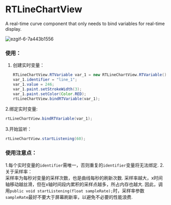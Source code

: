 # RTLineChartView
A real-time curve component that only needs to bind variables for real-time display.  

![ezgif-6-7a443b1556](https://github.com/GitHubWanglei/RTLineChartView/assets/16434720/6c72afe1-4cd0-448b-9b13-ed86dc8c16c0)

### 使用：
1. 创建实时变量：
   ```java
   RTLineChartView.RTVariable var_1 = new RTLineChartView.RTVariable();
   var_1.identifier = "line_1";
   var_1.value = 246;
   var_1.paint.setStrokeWidth(3);
   var_1.paint.setColor(Color.RED);
   rtLineChartView.bindRTVariable(var_1);
   ```
2.绑定实时变量:
   ```java
   rtLineChartView.bindRTVariable(var_1);
   ```
3.开始监听：
   ```java
   rtLineChartView.startListening(60);
   ```
### 使用注意点：
1.每个实时变量的`identifier`需唯一，否则重复的`identifier`变量将无法绑定.
2.关于采样率：  
   采样率为每秒对变量的采样次数，也是曲线每秒的刷新次数.
   采样率越大，x时间轴移动越丝滑，但在x轴时间段内累积的采样点越多，所占内存也越大.
   因此，调用`public void startListening(float sampleRate);`时，采样率参数`sampleRate`最好不要大于屏幕刷新率，以避免不必要的性能浪费.
